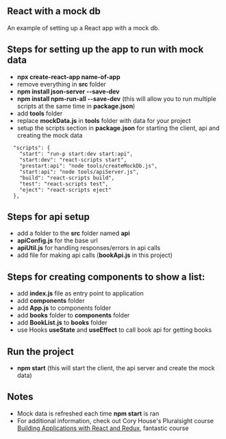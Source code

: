 ## React with a mock db

An example of setting up a React app with a mock db.

## Steps for setting up the app to run with mock data
 * <b>npx create-react-app name-of-app</b>
 * remove everything in <b>src</b> folder
 * <b>npm install json-server --save-dev</b>
 * <b>npm install npm-run-all --save-dev</b>  (this will allow you to run multiple scripts at the same time in <b>package.json</b>)
 * add <b>tools</b> folder
 * replace <b>mockData.js</b> in <b>tools</b> folder with data for your project
 * setup the scripts section in <b>package.json</b> for starting the client, api and creating the mock data
```  
  "scripts": {
    "start": "run-p start:dev start:api",
    "start:dev": "react-scripts start",
    "prestart:api": "node tools/createMockDb.js",
    "start:api": "node tools/apiServer.js",
    "build": "react-scripts build",
    "test": "react-scripts test",
    "eject": "react-scripts eject"
  },
```

## Steps for api setup
 * add a folder to the <b>src</b> folder named <b>api</b>
 * <b>apiConfig.js</b> for the base url
 * <b>apiUtil.js</b> for handling responses/errors in api calls
 * add file for making api calls (<b>bookApi.js</b> in this project)
 
## Steps for creating components to show a list:
* add <b>index.js</b> file as entry point to application
* add <b>components</b> folder
* add <b>App.js</b> to components folder
* add <b>books</b> folder to <b>components</b> folder
* add <b>BookList.js</b> to <b>books</b> folder
* use Hooks <b>useState</b> and <b>useEffect</b> to call book api for getting books


## Run the project
* <b>npm start</b>  (this will start the client, the api server and create the mock data)

## Notes
* Mock data is refreshed each time <b>npm start</b> is ran
* For additional information, check out Cory House's Pluralsight course [Building Applications with React and Redux](https://www.pluralsight.com/courses/react-redux-react-router-es6), fantastic course 
